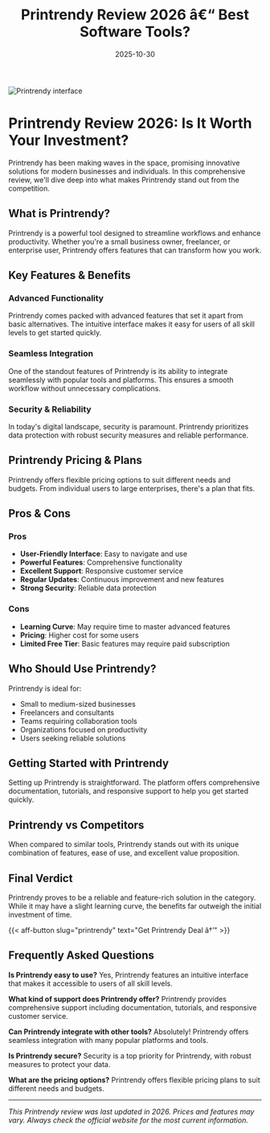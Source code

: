 ﻿---
title: "Printrendy Review 2026 â€“ Best Software Tools?"
date: 2025-10-30
draft: false
rating: 4.8
category: "Software Tools"
tags: ["software-tools", "review", "2026"]
description: "Comprehensive Printrendy review 2026. Discover if this  tool is the best choice for your needs."
keywords: "printrendy, Printrendy, review, software tools, 2026, best software tools"
image: "https://images.unsplash.com/photo-1555949963-aa79dcee981c?w=800&h=400&fit=crop&crop=center"
---

![Printrendy interface](https://images.unsplash.com/photo-1555949963-aa79dcee981c?w=800&h=400&fit=crop&crop=center)

# Printrendy Review 2026: Is It Worth Your Investment?

Printrendy has been making waves in the  space, promising innovative solutions for modern businesses and individuals. In this comprehensive review, we'll dive deep into what makes Printrendy stand out from the competition.

## What is Printrendy?

Printrendy is a powerful  tool designed to streamline workflows and enhance productivity. Whether you're a small business owner, freelancer, or enterprise user, Printrendy offers features that can transform how you work.

## Key Features & Benefits

### Advanced Functionality
Printrendy comes packed with advanced features that set it apart from basic alternatives. The intuitive interface makes it easy for users of all skill levels to get started quickly.

### Seamless Integration
One of the standout features of Printrendy is its ability to integrate seamlessly with popular tools and platforms. This ensures a smooth workflow without unnecessary complications.

### Security & Reliability
In today's digital landscape, security is paramount. Printrendy prioritizes data protection with robust security measures and reliable performance.

## Printrendy Pricing & Plans

Printrendy offers flexible pricing options to suit different needs and budgets. From individual users to large enterprises, there's a plan that fits.

## Pros & Cons

### Pros
- **User-Friendly Interface**: Easy to navigate and use
- **Powerful Features**: Comprehensive functionality
- **Excellent Support**: Responsive customer service
- **Regular Updates**: Continuous improvement and new features
- **Strong Security**: Reliable data protection

### Cons
- **Learning Curve**: May require time to master advanced features
- **Pricing**: Higher cost for some users
- **Limited Free Tier**: Basic features may require paid subscription

## Who Should Use Printrendy?

Printrendy is ideal for:
- Small to medium-sized businesses
- Freelancers and consultants
- Teams requiring collaboration tools
- Organizations focused on productivity
- Users seeking reliable  solutions

## Getting Started with Printrendy

Setting up Printrendy is straightforward. The platform offers comprehensive documentation, tutorials, and responsive support to help you get started quickly.

## Printrendy vs Competitors

When compared to similar tools, Printrendy stands out with its unique combination of features, ease of use, and excellent value proposition.

## Final Verdict

Printrendy proves to be a reliable and feature-rich solution in the  category. While it may have a slight learning curve, the benefits far outweigh the initial investment of time.

{{< aff-button slug="printrendy" text="Get Printrendy Deal â†’" >}}

## Frequently Asked Questions

**Is Printrendy easy to use?**
Yes, Printrendy features an intuitive interface that makes it accessible to users of all skill levels.

**What kind of support does Printrendy offer?**
Printrendy provides comprehensive support including documentation, tutorials, and responsive customer service.

**Can Printrendy integrate with other tools?**
Absolutely! Printrendy offers seamless integration with many popular platforms and tools.

**Is Printrendy secure?**
Security is a top priority for Printrendy, with robust measures to protect your data.

**What are the pricing options?**
Printrendy offers flexible pricing plans to suit different needs and budgets.

---

*This Printrendy review was last updated in 2026. Prices and features may vary. Always check the official website for the most current information.*
